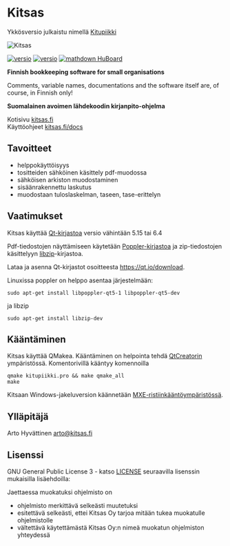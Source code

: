 # Kitsas
Ykkösversio julkaistu nimellä [Kitupiikki](https://kitupiikki.info)

![Kitsas](https://raw.githubusercontent.com/artoh/kitupiikki/master/kitsas/pic/kitsas150.png)

[![versio](https://img.shields.io/github/release/artoh/kitupiikki.svg?label=Julkaistu%20versio)](https://github.com/artoh/kitupiikki/releases)
[![versio](https://img.shields.io/github/release/artoh/kitupiikki/all.svg?label=Esiversio)](https://github.com/artoh/kitupiikki/releases)
[![mathdown HuBoard](https://img.shields.io/github/issues/artoh/kitupiikki.svg?label=Tehtävät%20%28HuBoard%29)](https://huboard.com/artoh/kitupiikki)

**Finnish bookkeeping software for small organisations**

Comments, variable names, documentations and the software itself are, of course, in Finnish only!

**Suomalainen avoimen lähdekoodin kirjanpito-ohjelma**

Kotisivu [kitsas.fi](https://kitsas.fi)   
Käyttöohjeet [kitsas.fi/docs](https://kitsas.fi.docs)


## Tavoitteet

- helppokäyttöisyys
- tositteiden sähköinen käsittely pdf-muodossa
- sähköisen arkiston muodostaminen
- sisäänrakennettu laskutus
- muodostaan tuloslaskelman, taseen, tase-erittelyn

## Vaatimukset
Kitsas käyttää [Qt-kirjastoa](https://qt.io) versio vähintään 5.15 tai 6.4

Pdf-tiedostojen näyttämiseen käytetään [Poppler-kirjastoa](https://poppler.freedesktop.org/) ja zip-tiedostojen käsittelyyn [libzip](https://libzip.org)-kirjastoa.

Lataa ja asenna Qt-kirjastot osoitteesta https://qt.io/download.

Linuxissa poppler on helppo asentaa järjestelmään:

    sudo apt-get install libpoppler-qt5-1 libpoppler-qt5-dev

ja libzip

    sudo apt-get install libzip-dev

## Kääntäminen

Kitsas käyttää QMakea. Kääntäminen on helpointa tehdä [QtCreatorin](http://doc.qt.io/qtcreator/) ympäristössä. Komentorivillä kääntyy komennoilla

    qmake kitupiikki.pro && make qmake_all
    make

Kitsaan Windows-jakeluversion käännetään [MXE-ristiinkääntöympäristössä](https://mxe.cc).


## Ylläpitäjä

Arto Hyvättinen <arto@kitsas.fi>

## Lisenssi

GNU General Public License 3 - katso [LICENSE](https://raw.githubusercontent.com/artoh/kitupiikki/master/LICENSE) seuraavilla lisenssin mukaisilla lisäehdoilla:

Jaettaessa muokatuksi ohjelmisto on

-  ohjelmisto merkittävä selkeästi muutetuksi
-  esitettävä selkeästi, ettei Kitsas Oy tarjoa mitään tukea muokatulle ohjelmistolle
- vältettävä käytettämästä Kitsas Oy:n nimeä muokatun ohjelmiston yhteydessä
